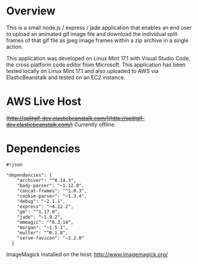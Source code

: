 # Overview #
This is a small node.js / express / jade application that enables an end user to upload an animated gif image file and download the individual split frames of that gif file as jpeg image frames within a zip archive in a single action.

This application was developed on Linux Mint 17.1 with Visual Studio Code, the cross platform code editor from Microsoft. This application has been tested locally on Linux Mint 17.1 and also uploaded to AWS via ElasticBeanstalk and tested on an EC2 instance.

# AWS Live Host #
~~[http://splitgif-dev.elasticbeanstalk.com/](http://splitgif-dev.elasticbeanstalk.com/)~~ Currently offline.

# Dependencies #

```
#!json

"dependencies": {
    "archiver": "^0.14.3",
    "body-parser": "~1.12.0",
    "concat-frames": "^1.0.3",
    "cookie-parser": "~1.3.4",
    "debug": "~2.1.1",
    "express": "~4.12.2",
    "gm": "^1.17.0",
    "jade": "~1.9.2",
    "mmmagic": "^0.3.14",
    "morgan": "~1.5.1",
    "multer": "^0.1.8",
    "serve-favicon": "~2.2.0"
  }

```
ImageMagick installed on the host: http://www.imagemagick.org/